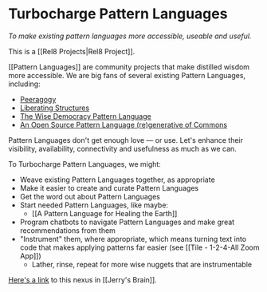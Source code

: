# Turbocharge Pattern Languages

*To make existing pattern languages more accessible, useable and useful.* 

This is a [[Rel8 Projects|Rel8 Project]].

[[Pattern Languages]] are community projects that make distilled wisdom more accessible. We are big fans of several existing Pattern Languages, including: 
- [Peeragogy](https://peeragogy.org/)
- [Liberating Structures](https://www.liberatingstructures.com/)
- [The Wise Democracy Pattern Language](https://www.wd-pl.com/) 
- [An Open Source Pattern Language (re)generative of Commons](https://debategraph.org/Details.aspx?nid=329727)

Pattern Languages don't get enough love — or use. Let's enhance their visibility, availability, connectivity and usefulness as much as we can. 

To Turbocharge Pattern Languages, we might:

- Weave existing Pattern Languages together, as appropriate
- Make it easier to create and curate Pattern Languages
- Get the word out about Pattern Languages
- Start needed Pattern Languages, like maybe:
	- [[A Pattern Language for Healing the Earth]]
- Program chatbots to navigate Pattern Languages and make great recommendations from them 
- "Instrument" them, where appropriate, which means turning text into code that makes applying patterns far easier (see [[Tile - 1-2-4-All Zoom App]])
	- Lather, rinse, repeat for more wise nuggets that are instrumentable 

[Here's a link](https://bra.in/5j9NoR) to this nexus in [[Jerry's Brain]].
